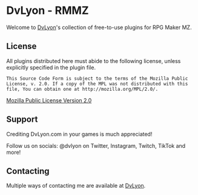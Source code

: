# DvLyon - RMMZ

Welcome to [DvLyon](https://dvlyon.com)'s collection of free-to-use plugins for RPG Maker MZ.

## License

All plugins distributed here must abide to the following license, unless explicitly specified in the plugin file.

	This Source Code Form is subject to the terms of the Mozilla Public
	License, v. 2.0. If a copy of the MPL was not distributed with this
	file, You can obtain one at http://mozilla.org/MPL/2.0/.

[Mozilla Public License Version 2.0](http://mozilla.org/MPL/2.0/ "Mozilla Public License Version 2.0")

## Support

Crediting DvLyon.com in your games is much appreciated!

Follow us on socials:
@dvlyon on Twitter, Instagram, Twitch, TikTok and more!

## Contacting

Multiple ways of contacting me are available at [DvLyon](https://dvlyon.com).
